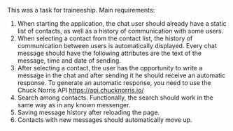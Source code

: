 This was a task for traineeship.
Main requirements:
 1. When starting the application, the chat user should already have a static list of contacts, as well as a history of communication with some users.
 2. When selecting a contact from the contact list, the history of communication between users is automatically displayed. Every chat message should have 
 the following attributes are the text of the message, time and date of sending.
 3. After selecting a contact, the user has the opportunity to write a message in the chat and after sending it he should receive an automatic response. To generate an automatic response, you need to use the Chuck Norris API https://api.chucknorris.io/
 4. Search among contacts. Functionally, the search should work in the same way as in any known messenger.
 5. Saving message history after reloading the page.
 6. Contacts with new messages should automatically move up.
